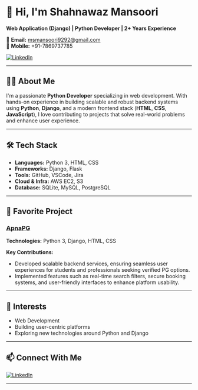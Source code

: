 # 👋 Hi, I'm Shahnawaz Mansoori

**Web Application (Django) | Python Developer | 2+ Years Experience**

📧 **Email:** msmansoori9292@gmail.com  
📱 **Mobile:** +91-7869737785

[![LinkedIn](https://img.shields.io/badge/LinkedIn-Connect-blue?logo=linkedin)](https://www.linkedin.com/in/shahnawaz-mansoori-a236b9255/)

---

## 👨‍💻 About Me

I'm a passionate **Python Developer** specializing in web development. With hands-on experience in building scalable and robust backend systems using **Python**, **Django**, and a modern frontend stack (**HTML**, **CSS**, **JavaScript**), I love contributing to projects that solve real-world problems and enhance user experience.

---

## 🛠️ Tech Stack

- **Languages:** Python 3, HTML, CSS 
- **Frameworks:** Django, Flask  
- **Tools:** GitHub, VSCode, Jira
- **Cloud & Infra:** AWS EC2, S3
- **Database:** SQLite, MySQL, PostgreSQL

---

## 🚀 Favorite Project

### [ApnaPG](https://apnapg.in/)

**Technologies:** Python 3, Django, HTML, CSS

**Key Contributions:**
- Developed scalable backend services, ensuring seamless user experiences for students and professionals seeking verified PG options.
- Implemented features such as real-time search filters, secure booking systems, and user-friendly interfaces to enhance platform usability.

---

## 🌱 Interests

- Web Development  
- Building user-centric platforms  
- Exploring new technologies around Python and Django

---

## 📫 Connect With Me

[![LinkedIn](https://img.shields.io/badge/LinkedIn-Connect-blue?logo=linkedin)](https://www.linkedin.com/in/shahnawaz-mansoori-a236b9255/)

---
